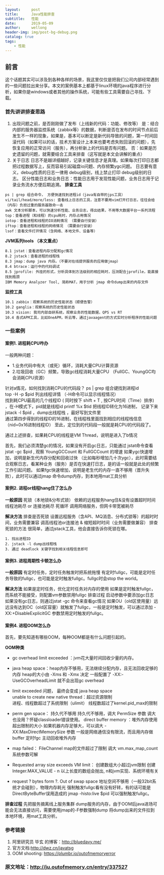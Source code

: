 ```yaml
---
layout:     post
title:      Java性能排查
subtitle:   性能
date:       2019-05-09
author:     wellong
header-img: img/post-bg-debug.png
catalog: true
tags:
    - 性能
---
```


## 前言

这个话题其实可以涉及到各种各样的场景，我这里仅仅是把我们公司内部经常遇到的一些问题拉出来分享。本文的案例基本上都基于linux环境的java程序进行分析，如果你是windows或者其他的操作系统，可能有些工具需要自己寻找、下载。

### 首先讲讲排查思路
1. 出现问题之前，是否刚刚做了发布（上线新的代码：功能、修改等）
是：结合内部的服务器监控系统（zabbix等）的数据，判断是否在发布的时间节点前后发生不一样的现象，如果是，基本可以断定是新代码导致的问题，第一时间回滚代码（如果可以的话，技术方案设计上本来也要考虑失败回滚的问题），先恢复应用的正常访问（服务），再分析新上的代码是否有问题。
否：如果是历史遗留的问题，就需要结合工具来排查（这写就是本文会讲解的重点）
2. 关于日志
日志不是越详细越好，记录关键信息才是真理。如果每次打印日志都把过程数据写上，反而容易引起磁盘io问题、内存频繁ygc问题。
日志要有意义，debug性质的日志一律用 debug级别，线上禁止打印 debug级别的日志。
区分性能日志和业务日志：性能日志用于发现性能问题，业务日志用于记录业务流水方便后期追溯。
**排查工具**
```
ps | grep 组合命令， 方便快速找到进程id（java有自带的jps工具）
vi/tail/head/more/less: 查看线上日志的工具，注意不要用vim打开打日志，往往会给（内存）负担过重的服务器致命一击
awk 文本分析脚本，可以快速分析性能、业务日志，得出结果，不用等大数据平台一系列流程
top：查看进程（和线程）的cpu耗时，内存占用情况
iotop：查看进程和线程的IO消耗情况 （需要自行安装）
iftop：查看进程和线程的网络情况 （需要自行安装）
lsof：查看文件打开情况（含网络、本地文件、设备等）
```
**JVM系列tools （本文重点）**
```
8.1 jstat：查看进程内存分配和gc情况
8.2 jstack：查看进程的线程栈
8.3 jmap：dump java 内存。（不要对在线提供服务的应用做jmap）
8.4 btrace：运行中的代码调试
8.5 jprofile: 外挂的形式，分析具体到方法级别的相应耗时，压测配合jprofile，能直接找到瓶颈
IBM Memory Analyzer Tool, 简称MAT，用于分析 jmap 命令dump出来的内存文件
```
**监控工具**
```
10.1 zabbix：观察系统的历史性能状态（顺便告警）
10.2 ganglia：观察系统的历史性能状态
10.3 vision: 我司内部自研系统，观察业务的性能数据，QPS vs RT
10.4 各式APM工具，比如OneAPM，听云等，通过javaagent的方式实时分析程序的性能问题
```

### 一些案例
#### 案例1. 进程耗CPU咋办
一般两种问题： 

- 1.业务代码中有大（或死）循环，消耗大量CPU计算资源 
- 2.垃圾回收（GC）频繁，导致gc线程消耗大量CPU （FullGC、YoungGC均会消耗CPU资源）

针对a情况，如何找到消耗CPU的代码段？
ps | grep 组合键找到进程id<br>
top -H -p $pid 列出线程详情 （-H命令可以显示线程情况）<br>
找到耗CPU最高的几个线程ID ( 同时按下 shift + T , 按CPU时间（Time）排序) ，在-H模式下，pid就是线程id
printf %x $tid 把线程ID转化为16进制， 记录下来<br>
jstack -l $pid ，dump出线程栈 ，最好写到文件里<br>
通过第四步得到的线程ID的16进制，在线程栈里面找到相应的线程栈信息 （nid=0x16进制线程ID）
至此，定位到的代码段一般就是耗CPU的代码段了。

通过上述排查，如果耗CPU的线程是VM Thread，说明是进入了b情况

首先，我们必须清楚gc的情况，如果没有开启gc日志，只能通过 jstat命令查看
jstat -gc $pid , 观察 YoungGCCount 和 FullGCCount 的增速
如果ygc快速增加，说明是新生代内存分配和回收过快 （比如每秒增加几十次ygc），此时需要结合观察日志，看某种业务（服务）是否在快速打日志，是的话一般就是此处的频繁工作引起问题。
如果fgc快速增加，说明是老生代的内存一直不够用（晋升失败），此时可以通过jmap 命令dump内存，到本地用mat工具分析

#### 案例2. 进程or线程hang住了怎么办
**一般原因**
死锁（本地锁&分布式锁）
依赖的远程服务hang住&没有设置超时时间
线程池耗尽 or 连接池耗尽
死循环
调用网络服务，但网卡带宽被耗尽

**解决方法**
排查是否死锁
设置远程服务（含API、MQ消息、分布式锁等）的超时时间，业务需要兼容
调高线程池or连接池 & 缩短超时时间（业务需要做兼容）
排查死锁的方法
很简单，通过jstack工具，他会直接告诉你死锁在哪。 

```
1. 找出进程ID 
2. jstack -l dump出线程栈 
3. 通过 deadlock 关键字找到相关线程信息即可
```
#### 案例3. 进程周期性卡顿怎么办
**一般原因**
有定时任务，定时任务触发时把系统拖慢
有定时fullgc，可能是定时任务导致的fullgc，也可能是定时触发fullgc。fullgc时会stop the world。

**解决方法**
如果是定时任务，优化定时任务对内存的使用
如果是定时触发fullgc，而系统不能接受，则配置vm参数禁用fullgc
排查过程
启动参数中要添加gc日志
如果没有gc日志，则通过jstat -gc 命令来查看gc情况
如果OU（old区使用量）远远没有达到OC（old区容量）就触发了fullgc，一般是定时触发，可以通过添加 -XX:+DisableExplicitGC 参数禁用定时触发的fullgc。

#### 案例4. 进程OOM怎么办
首先，要先知道有哪些OOM，每种OOM都是有什么问题引起的。

**OOM种类**

- gc overhead limit exceeded ：jvm花大量时间回收少量的内存。

- java heap space：heap内存不够用，无法继续分配内存，且无法回收足够的内存
heap的大小由 -Xms 和 -Xmx 决定
一般配置了 -XX:-UseGCOverheadLimit 就不会出现gc overhead

- limit exceeded 问题， 最终会变成 java heap space<br>
unable to create new native thread：超过资源限制<br>
进程、线程数超过了系统限制（ulimit）
线程数超过了kernel.pid_max的限制

- perm gen space： 持久代不够用
持久代不够用，调大 PermSize 参数
调大也没用？怀疑classloader错误使用。
direct buffer memory ：堆外内存使用超出限制的大小
如果机器内存足够大，可以调大 -XX:MaxDirectMemorySize 参数
一般是网络通信没有限流，而且用内存做buffer
定时fgc 主动回收堆外内存

- map failed： FileChannel map的文件超过了限制
调大 vm.max_map_count 系统参数可解

- Requested array size exceeds VM limit： 创建数组大小超过jvm限制
创建Integer.MAX_VALUE - n 以上长度的数组会抛出, n和jvm实现、系统环境有关

- request ? bytes form ?. Out of swap space
地址空间不够用（一般32bit系统才会碰到），物理内存耗光
强制触发fullgc看有没有好转，有的话可能是DirectByteBuffer误用造成的
jmap -histo:live $pid 可以强制触发fullgc。

**排查过程**
先把服务摘离线上服务集群
dump服务的内存，由于OOM后java进场可能会无法直接访问，需要使用jmap的-F参数强制dump
将dump出来的文件拉到本地环境，用mat工具分析。

### 参考链接
1. 阿里研究员 毕玄 的博客：<http://bluedavy.me/>
2. 官方文档:<http://dwz.cn/javatsg>
3. OOM shooting: <https://plumbr.io/outofmemoryerror>

### 原文地址：<http://ju.outofmemory.cn/entry/337527>